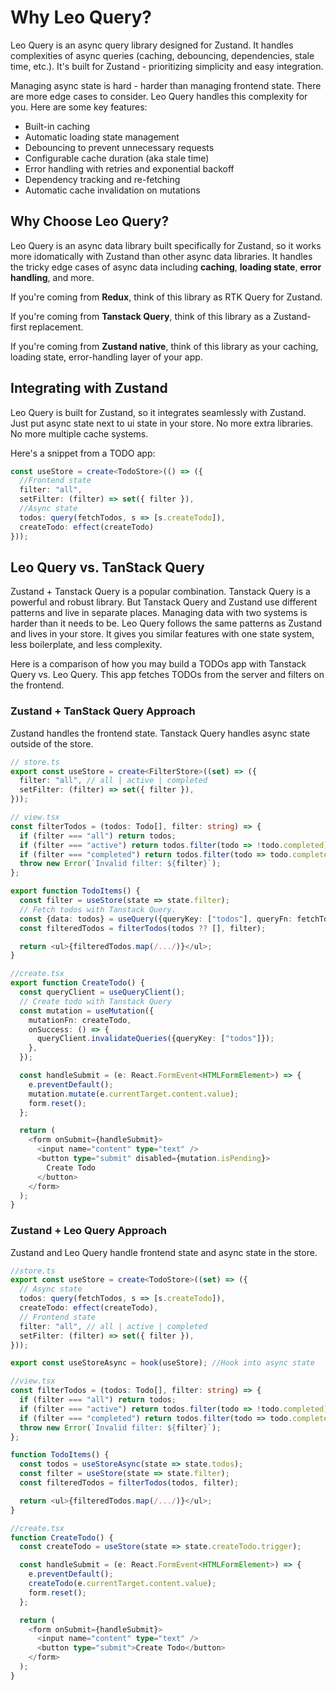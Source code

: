 # Why Leo Query?

Leo Query is an async query library designed for Zustand. It handles complexities of async queries (caching, debouncing, dependencies, stale time, etc.). It's built for Zustand - prioritizing simplicity and easy integration.

Managing async state is hard - harder than managing frontend state. There are more edge cases to consider. Leo Query handles this complexity for you. Here are some key features:

- Built-in caching 
- Automatic loading state management
- Debouncing to prevent unnecessary requests 
- Configurable cache duration (aka stale time)
- Error handling with retries and exponential backoff
- Dependency tracking and re-fetching
- Automatic cache invalidation on mutations

## Why Choose Leo Query?

Leo Query is an async data library built specifically for Zustand, so it works more idomatically with Zustand than other async data libraries. It handles the tricky edge cases of async data including **caching**, **loading state**, **error handling**, and more.

If you're coming from **Redux**, think of this library as RTK Query for Zustand.

If you're coming from **Tanstack Query**, think of this library as a Zustand-first replacement.

If you're coming from **Zustand native**, think of this library as your caching, loading state, error-handling layer of your app.

## Integrating with Zustand

Leo Query is built for Zustand, so it integrates seamlessly with Zustand. Just put async state next to ui state in your store. No more extra libraries. No more multiple cache systems.

Here's a snippet from a TODO app:

```typescript
const useStore = create<TodoStore>(() => ({
  //Frontend state
  filter: "all",
  setFilter: (filter) => set({ filter }),
  //Async state
  todos: query(fetchTodos, s => [s.createTodo]),
  createTodo: effect(createTodo)
}));
```

## Leo Query vs. TanStack Query

Zustand + Tanstack Query is a popular combination. Tanstack Query is a powerful and robust library. But Tanstack Query and Zustand use different patterns and live in separate places. Managing data with two systems is harder than it needs to be. Leo Query follows the same patterns as Zustand and lives in your store. It gives you similar features with one state system, less boilerplate, and less complexity.

Here is a comparison of how you may build a TODOs app with Tanstack Query vs. Leo Query. This app fetches TODOs from the server and filters on the frontend.

### Zustand + TanStack Query Approach
Zustand handles the frontend state. Tanstack Query handles async state outside of the store.

```typescript
// store.ts
export const useStore = create<FilterStore>((set) => ({
  filter: "all", // all | active | completed
  setFilter: (filter) => set({ filter }),
}));
```

```typescript
// view.tsx
const filterTodos = (todos: Todo[], filter: string) => {
  if (filter === "all") return todos;
  if (filter === "active") return todos.filter(todo => !todo.completed);
  if (filter === "completed") return todos.filter(todo => todo.completed);
  throw new Error(`Invalid filter: ${filter}`);
};

export function TodoItems() {
  const filter = useStore(state => state.filter);
  // Fetch todos with Tanstack Query.
  const {data: todos} = useQuery({queryKey: ["todos"], queryFn: fetchTodos});
  const filteredTodos = filterTodos(todos ?? [], filter);

  return <ul>{filteredTodos.map(/.../)}</ul>;
}
```

```typescript
//create.tsx
export function CreateTodo() {
  const queryClient = useQueryClient();
  // Create todo with Tanstack Query
  const mutation = useMutation({
    mutationFn: createTodo,
    onSuccess: () => {
      queryClient.invalidateQueries({queryKey: ["todos"]});
    },
  });

  const handleSubmit = (e: React.FormEvent<HTMLFormElement>) => {
    e.preventDefault();
    mutation.mutate(e.currentTarget.content.value);
    form.reset();
  };

  return (
    <form onSubmit={handleSubmit}>
      <input name="content" type="text" />
      <button type="submit" disabled={mutation.isPending}>
        Create Todo
      </button>
    </form>
  );
}
```

### Zustand + Leo Query Approach
Zustand and Leo Query handle frontend state and async state in the store.

```typescript
//store.ts
export const useStore = create<TodoStore>((set) => ({
  // Async state
  todos: query(fetchTodos, s => [s.createTodo]),
  createTodo: effect(createTodo),
  // Frontend state
  filter: "all", // all | active | completed
  setFilter: (filter) => set({ filter }),
}));

export const useStoreAsync = hook(useStore); //Hook into async state
```

```typescript
//view.tsx
const filterTodos = (todos: Todo[], filter: string) => {
  if (filter === "all") return todos;
  if (filter === "active") return todos.filter(todo => !todo.completed);
  if (filter === "completed") return todos.filter(todo => todo.completed);
  throw new Error(`Invalid filter: ${filter}`);
};

function TodoItems() {
  const todos = useStoreAsync(state => state.todos);
  const filter = useStore(state => state.filter);
  const filteredTodos = filterTodos(todos, filter);

  return <ul>{filteredTodos.map(/.../)}</ul>;
}
```

```typescript
//create.tsx
function CreateTodo() {
  const createTodo = useStore(state => state.createTodo.trigger);

  const handleSubmit = (e: React.FormEvent<HTMLFormElement>) => {
    e.preventDefault();
    createTodo(e.currentTarget.content.value);
    form.reset();
  };

  return (
    <form onSubmit={handleSubmit}>
      <input name="content" type="text" />
      <button type="submit">Create Todo</button>
    </form>
  );
}
```
